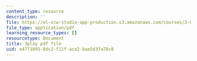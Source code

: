 ```yaml
---
content_type: resource
description: ''
file: https://ol-ocw-studio-app-production.s3.amazonaws.com/courses/3-091sc-introduction-to-solid-state-chemistry-fall-2010/e47710958dc2f11face2bae5d37a78c8_K30HeE8fEq8.pdf
file_type: application/pdf
learning_resource_types: []
resourcetype: Document
title: 3play pdf file
uid: e4771095-8dc2-f11f-ace2-bae5d37a78c8
---
```


